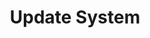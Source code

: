 ---
sidebar_position: 4
title: "Update System"
sidebar_label: "Update System"
description: "Refresh newly installed Debian systems - apply system updates, install security patches, upgrade packages, and synchronize with latest repositories."
keywords:
  - "debian system updates"
  - "post-install updates"
  - "security patches"
  - "package upgrades"
  - "system refresh"
tags:
  - debian
  - system-updates
  - post-install-updates
  - security-patches
  - package-upgrades
slug: /linux/debian/installation/post-install-setup/update-system
---
